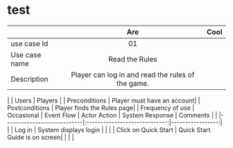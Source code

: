 # test

|               | Are           | Cool  |
| ------------- |:-------------:| -----:|
| use case Id   | 01                                                 |
| Use case name | Read the Rules                                     |
| Description   | Player can log in and read the rules of the game.  |
| 
| Users            | Players                    |
| Preconditions    | Player must have an account|
| Postconditions   | Player finds the Rules page|
| Frequency of use | Occasional
| Event Flow       | Actor Action               | System Response               | Comments         |
|                  |----------------------------|:-----------------------------:|-----------------:|
|                  | Log in                     | System displays login         |                  |
|                  | Click on Quick Start       | Quick Start Guide is on screen|                  |
|                  | 
